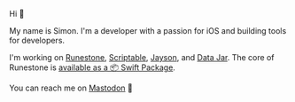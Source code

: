Hi 👋

My name is Simon. I'm a developer with a passion for iOS and building tools for developers.

I'm working on [Runestone](https://apps.apple.com/us/app/runestone-editor/id1548193893), [Scriptable](https://apps.apple.com/us/app/scriptable/id1405459188), [Jayson](https://apps.apple.com/us/app/jayson/id1447750768), and [Data Jar](https://apps.apple.com/us/app/data-jar/id1453273600). The core of Runestone is [available as a 📦 Swift Package](https://github.com/simonbs/Runestone).

You can reach me on <a rel="me" href="https://mastodon.social/@simonbs">Mastodon</a> 🐘
